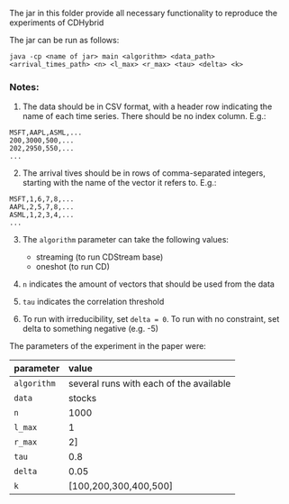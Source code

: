 The jar in this folder provide all necessary functionality to reproduce the experiments of CDHybrid

The jar can be run as follows:

`java -cp <name of jar> main <algorithm> <data_path> <arrival_times_path> <n> <l_max> <r_max> <tau> <delta> <k>`


### Notes:

 1. The data should be in CSV format, with a header row indicating the name of each time series. There should be no index column. E.g.:

```
MSFT,AAPL,ASML,...
200,3000,500,...
202,2950,550,...
...
```

2. The arrival tives should be in rows of comma-separated integers, starting with the name of the vector it refers to. E.g.:

```
MSFT,1,6,7,8,...
AAPL,2,5,7,8,...
ASML,1,2,3,4,...
...
```

3. The `algorithm` parameter can take the following values:
	- streaming (to run CDStream base)
	- oneshot (to run CD)

4. `n` indicates the amount of vectors that should be used from the data
5. `tau` indicates the correlation threshold
6. To run with irreducibility, set `delta = 0`. To run with no constraint, set delta to something negative (e.g. -5)

The parameters of the experiment in the paper were:

|parameter | value | 
|:--|:--|
|`algorithm`| several runs with each of the available|
|`data`| stocks|
|`n`| 1000|
|`l_max`| 1|
|`r_max`| 2]|
|`tau`| 0.8|
|`delta`| 0.05|
|`k`| [100,200,300,400,500] |
